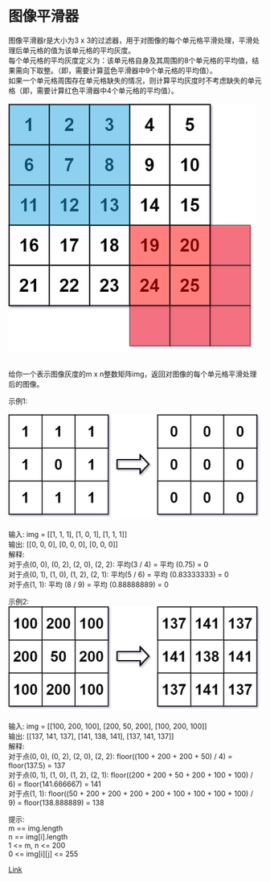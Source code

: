 <h1>图像平滑器</h1>

图像平滑器r是大小为3 x 3的过滤器，用于对图像的每个单元格平滑处理，平滑处理后单元格的值为该单元格的平均灰度。<br/>
每个单元格的平均灰度定义为：该单元格自身及其周围的8个单元格的平均值，结果需向下取整。（即，需要计算蓝色平滑器中9个单元格的平均值）。<br/>
如果一个单元格周围存在单元格缺失的情况，则计算平均灰度时不考虑缺失的单元格（即，需要计算红色平滑器中4个单元格的平均值）。<br/>
<br/>![](image/1.jpeg)<br/><br/>

给你一个表示图像灰度的m x n整数矩阵img，返回对图像的每个单元格平滑处理后的图像。<br/>

示例1:<br/>
<br/>![](image/2.jpeg)<br/><br/>
输入: img = [[1, 1, 1], [1, 0, 1], [1, 1, 1]]<br/>
输出: [[0, 0, 0], [0, 0, 0], [0, 0, 0]]<br/>
解释:<br/>
对于点(0, 0), (0, 2), (2, 0), (2, 2): 平均(3 / 4) = 平均 (0.75) = 0<br/>
对于点(0, 1), (1, 0), (1, 2), (2, 1): 平均(5 / 6) = 平均 (0.83333333) = 0<br/>
对于点(1, 1): 平均 (8 / 9) = 平均 (0.88888889) = 0<br/>

示例2:
<br/>![](image/3.jpeg)<br/><br/>
输入: img = [[100, 200, 100], [200, 50, 200], [100, 200, 100]]<br/>
输出: [[137, 141, 137], [141, 138, 141], [137, 141, 137]]<br/>
解释:<br/>
对于点(0, 0), (0, 2), (2, 0), (2, 2): floor((100 + 200 + 200 + 50) / 4) = floor(137.5) = 137<br/>
对于点(0, 1), (1, 0), (1, 2), (2, 1): floor((200 + 200 + 50 + 200 + 100 + 100) / 6) = floor(141.666667) = 141<br/>
对于点(1, 1): floor((50 + 200 + 200 + 200 + 200 + 100 + 100 + 100 + 100) / 9) = floor(138.888889) = 138<br/>

提示:<br/>
m == img.length<br/>
n == img[i].length<br/>
1 <= m, n <= 200<br/>
0 <= img[i][j] <= 255<br/>

[Link](https://leetcode-cn.com/problems/image-smoother/)